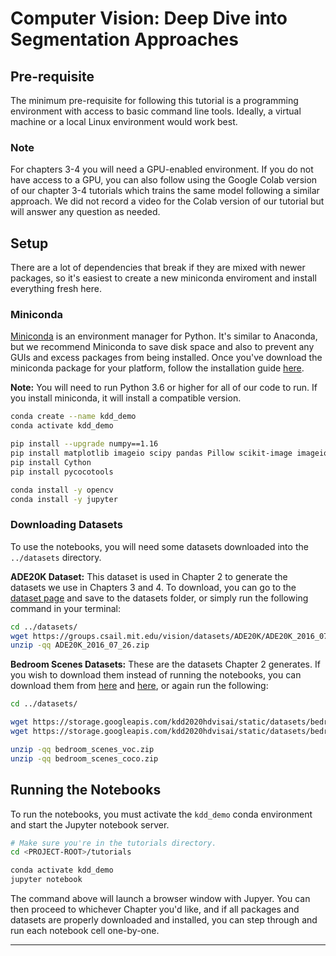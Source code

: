 # Computer Vision: Deep Dive into Segmentation Approaches

## Pre-requisite
The minimum pre-requisite for following this tutorial is a programming environment
with access to basic command line tools. Ideally, a virtual machine or a local Linux
environment would work best.

### Note
For chapters 3-4 you will need a GPU-enabled environment. If you do not have access
to a GPU, you can also follow using the Google Colab version of our chapter 3-4 tutorials
which trains the same model following a similar approach. We did not record a video
for the Colab version of our tutorial but will answer any question as needed.

## Setup
There are a lot of dependencies that break if they are mixed with newer
packages, so it's easiest to create a new miniconda enviroment and install
everything fresh here.

### Miniconda
[Miniconda][miniconda] is an environment manager for Python. It's similar to Anaconda,
but we recommend Miniconda to save disk space and also to prevent any GUIs and excess
packages from being installed. Once you've download the miniconda package for
your platform, follow the installation guide [here][installation].

__Note:__ You will need to run Python 3.6 or higher for all of our code to run.
If you install miniconda, it will install a compatible version.

```bash
conda create --name kdd_demo
conda activate kdd_demo

pip install --upgrade numpy==1.16
pip install matplotlib imageio scipy pandas Pillow scikit-image imageio
pip install Cython
pip install pycocotools

conda install -y opencv
conda install -y jupyter
```

### Downloading Datasets
To use the notebooks, you will need some datasets downloaded into the
`../datasets` directory.

__ADE20K Dataset:__ This dataset is used in Chapter 2 to generate the datasets
we use in Chapters 3 and 4. To download, you can go to the [dataset
page][ade20k] and save to the datasets folder, or simply run the following
command in your terminal:
```bash
cd ../datasets/
wget https://groups.csail.mit.edu/vision/datasets/ADE20K/ADE20K_2016_07_26.zip
unzip -qq ADE20K_2016_07_26.zip
```

__Bedroom Scenes Datasets:__ These are the datasets Chapter 2 generates. If you
wish to download them instead of running the notebooks, you can download them
from [here][bedroom_voc] and [here][bedroom_coco], or again run the following:
```bash
cd ../datasets/

wget https://storage.googleapis.com/kdd2020hdvisai/static/datasets/bedroom_scenes_voc.zip
wget https://storage.googleapis.com/kdd2020hdvisai/static/datasets/bedroom_scenes_coco.zip

unzip -qq bedroom_scenes_voc.zip
unzip -qq bedroom_scenes_coco.zip
```

## Running the Notebooks
To run the notebooks, you must activate the `kdd_demo` conda environment and
start the Jupyter notebook server.
```bash
# Make sure you're in the tutorials directory.
cd <PROJECT-ROOT>/tutorials

conda activate kdd_demo
jupyter notebook
```

The command above will launch a browser window with Jupyer. You can then proceed
to whichever Chapter you'd like, and if all packages and datasets are properly
downloaded and installed, you can step through and run each notebook cell
one-by-one.

---
[miniconda]: https://docs.conda.io/en/latest/miniconda.html
[installation]: https://conda.io/projects/conda/en/latest/user-guide/install/index.html
[ade20k]: https://groups.csail.mit.edu/vision/datasets/ADE20K/ADE20K_2016_07_26.zip
[bedroom_voc]: https://storage.googleapis.com/kdd2020hdvisai/static/datasets/bedroom_scenes_voc.zip
[bedroom_coco]: https://storage.googleapis.com/kdd2020hdvisai/static/datasets/bedroom_scenes_coco.zip
